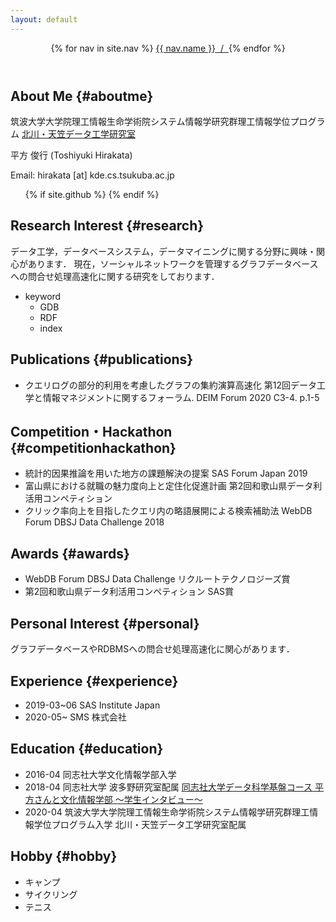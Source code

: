 ```yaml
---
layout: default
---
```


<header class="bloghead">
    <nav class="bloghead-nav">
        {% for nav in site.nav %}
	<a class="text-link" href="{{ nav.href }}">{{ nav.name }}<span> &nbsp;/&nbsp; </span></a> {% endfor %}
    </nav>
</header>

## About Me {#aboutme}
筑波大学大学院理工情報生命学術院システム情報学研究群理工情報学位プログラム
<a class="text-link" href="http://kde.cs.tsukuba.ac.jp">北川・天笠データ工学研究室</a>

平方 俊行 (Toshiyuki Hirakata)

Email: hirakata [at] kde.cs.tsukuba.ac.jp

<ul class="social">
  {% if site.github %}
  <a type="button" href="http://github.com/{{ site.github }}">
    <i class="fa fa-github"></i>
  </a>
  {% endif %}
</ul>

## Research Interest {#research}
データ工学，データベースシステム，データマイニングに関する分野に興味・関心があります．
現在，ソーシャルネットワークを管理するグラフデータベースへの問合せ処理高速化に関する研究をしております．
* keyword
  * GDB
  * RDF
  * index

## Publications {#publications}
* クエリログの部分的利用を考慮したグラフの集約演算高速化 第12回データ工学と情報マネジメントに関するフォーラム. DEIM Forum 2020 C3-4. p.1-5


## Competition・Hackathon {#competitionhackathon} 
* 統計的因果推論を用いた地方の課題解決の提案 SAS Forum Japan 2019
* 富山県における就職の魅力度向上と定住化促進計画 第2回和歌山県データ利活用コンペティション
* クリック率向上を目指したクエリ内の略語展開による検索補助法 WebDB Forum DBSJ Data Challenge 2018

## Awards {#awards}
* WebDB Forum DBSJ Data Challenge リクルートテクノロジーズ賞
* 第2回和歌山県データ利活用コンペティション SAS賞

## Personal Interest {#personal}
グラフデータベースやRDBMSへの問合せ処理高速化に関心があります．

## Experience {#experience}
* 2019-03~06 SAS Institute Japan
* 2020-05~ SMS 株式会社

## Education {#education}
* 2016-04 同志社大学文化情報学部入学
* 2018-04 同志社大学 波多野研究室配属 <a class="text-link" href="https://www.cis.doshisha.ac.jp/course/foundationaldata/student/
">同志社大学データ科学基盤コース 平方さんと文化情報学部 ～学生インタビュー～</a>
* 2020-04 筑波大学大学院理工情報生命学術院システム情報学研究群理工情報学位プログラム入学 北川・天笠データ工学研究室配属

## Hobby {#hobby}
* キャンプ
* サイクリング
* テニス
